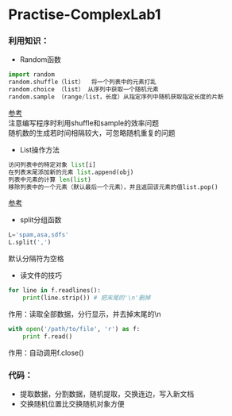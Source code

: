 # Practise-ComplexLab1  
### 利用知识：  
* Random函数  
```python
import random
random.shuffle（list）  将一个列表中的元素打乱
random.choice （list） 从序列中获取一个随机元素
random.sample （range/list，长度）从指定序列中随机获取指定长度的片断
```
[参考](http://www.cnblogs.com/yd1227/archive/2011/03/18/1988015.html)  
注意编写程序时利用shuffle和sample的效率问题  
随机数的生成若时间相隔较大，可忽略随机重复的问题

* List操作方法
```python
访问列表中的特定对象 list[i]
在列表末尾添加新的元素 list.append(obj) 
列表中元素的计算 len(list)
移除列表中的一个元素（默认最后一个元素），并且返回该元素的值list.pop()
```  
[参考](http://www.jb51.net/article/47978.htm)

* split分组函数
```python
L='spam,asa,sdfs'
L.split(',')
```  
默认分隔符为空格

* 读文件的技巧
```python
for line in f.readlines():  
    print(line.strip()) # 把末尾的'\n'删掉
```  
作用：读取全部数据，分行显示，并去掉末尾的\n
```python
with open('/path/to/file', 'r') as f:
    print f.read()
```  
作用：自动调用f.close()

### 代码：
* 提取数据，分割数据，随机提取，交换连边，写入新文档
* 交换随机位置比交换随机对象方便


